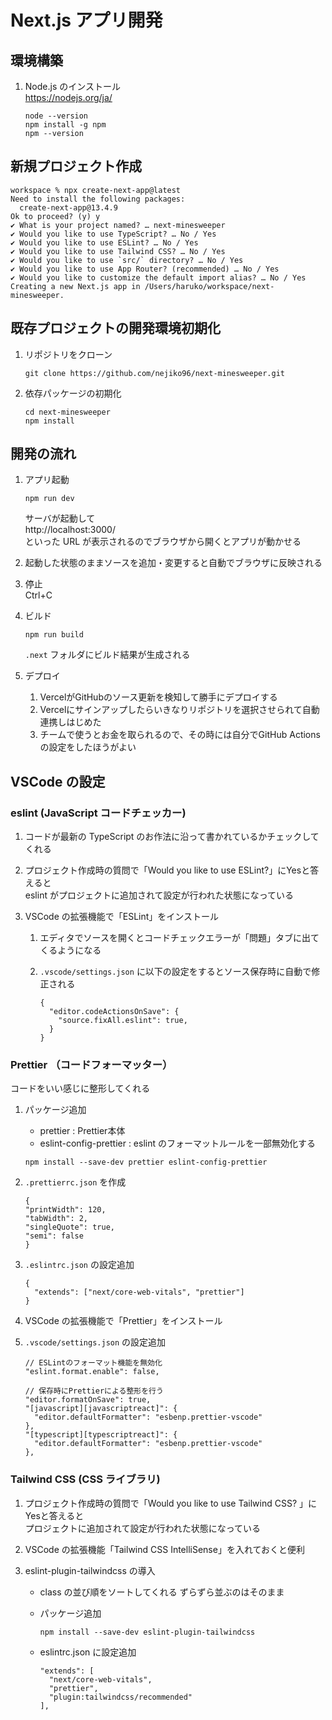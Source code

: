 # Next.js アプリ開発

## 環境構築

1. Node.js のインストール  
   https://nodejs.org/ja/

   ```
   node --version
   npm install -g npm
   npm --version
   ```

## 新規プロジェクト作成

```
workspace % npx create-next-app@latest
Need to install the following packages:
  create-next-app@13.4.9
Ok to proceed? (y) y
✔ What is your project named? … next-minesweeper
✔ Would you like to use TypeScript? … No / Yes
✔ Would you like to use ESLint? … No / Yes
✔ Would you like to use Tailwind CSS? … No / Yes
✔ Would you like to use `src/` directory? … No / Yes
✔ Would you like to use App Router? (recommended) … No / Yes
✔ Would you like to customize the default import alias? … No / Yes
Creating a new Next.js app in /Users/haruko/workspace/next-minesweeper.
```

## 既存プロジェクトの開発環境初期化

1. リポジトリをクローン

   ```
   git clone https://github.com/nejiko96/next-minesweeper.git
   ```

1. 依存パッケージの初期化
   ```
   cd next-minesweeper
   npm install
   ```

## 開発の流れ

1. アプリ起動

   ```
   npm run dev
   ```

   サーバが起動して  
   http://localhost:3000/  
   といった URL が表示されるのでブラウザから開くとアプリが動かせる

1. 起動した状態のままソースを追加・変更すると自動でブラウザに反映される

1. 停止  
   Ctrl+C

1. ビルド

   ```
   npm run build
   ```

   `.next` フォルダにビルド結果が生成される

1. デプロイ
   1. VercelがGitHubのソース更新を検知して勝手にデプロイする
   1. Vercelにサインアップしたらいきなりリポジトリを選択させられて自動連携しはじめた
   1. チームで使うとお金を取られるので、その時には自分でGitHub Actionsの設定をしたほうがよい

## VSCode の設定

### eslint (JavaScript コードチェッカー)

1. コードが最新の TypeScript のお作法に沿って書かれているかチェックしてくれる

1. プロジェクト作成時の質問で「Would you like to use ESLint?」にYesと答えると  
   eslint がプロジェクトに追加されて設定が行われた状態になっている

1. VSCode の拡張機能で「ESLint」をインストール

   1. エディタでソースを開くとコードチェックエラーが「問題」タブに出てくるようになる

   1. `.vscode/settings.json` に以下の設定をするとソース保存時に自動で修正される
      ```
      {
        "editor.codeActionsOnSave": {
          "source.fixAll.eslint": true,
        }
      }
      ```

### Prettier （コードフォーマッター）

コードをいい感じに整形してくれる

1. パッケージ追加

   - prettier : Prettier本体
   - eslint-config-prettier : eslint のフォーマットルールを一部無効化する

   ```
   npm install --save-dev prettier eslint-config-prettier
   ```

1. `.prettierrc.json` を作成

   ```
   {
   "printWidth": 120,
   "tabWidth": 2,
   "singleQuote": true,
   "semi": false
   }
   ```

1. `.eslintrc.json` の設定追加

   ```
   {
     "extends": ["next/core-web-vitals", "prettier"]
   }
   ```

1. VSCode の拡張機能で「Prettier」をインストール

1. `.vscode/settings.json` の設定追加

   ```
   // ESLintのフォーマット機能を無効化
   "eslint.format.enable": false,

   // 保存時にPrettierによる整形を行う
   "editor.formatOnSave": true,
   "[javascript][javascriptreact]": {
     "editor.defaultFormatter": "esbenp.prettier-vscode"
   },
   "[typescript][typescriptreact]": {
     "editor.defaultFormatter": "esbenp.prettier-vscode"
   },
   ```

### Tailwind CSS (CSS ライブラリ)

1. プロジェクト作成時の質問で「Would you like to use Tailwind CSS? 」にYesと答えると  
   プロジェクトに追加されて設定が行われた状態になっている

1. VSCode の拡張機能「Tailwind CSS IntelliSense」を入れておくと便利

1. eslint-plugin-tailwindcss の導入

   - class の並び順をソートしてくれる
     ずらずら並ぶのはそのまま
   - パッケージ追加

     ```
     npm install --save-dev eslint-plugin-tailwindcss
     ```

   - eslintrc.json に設定追加
     ```
     "extends": [
       "next/core-web-vitals",
       "prettier",
       "plugin:tailwindcss/recommended"
     ],
     ```
